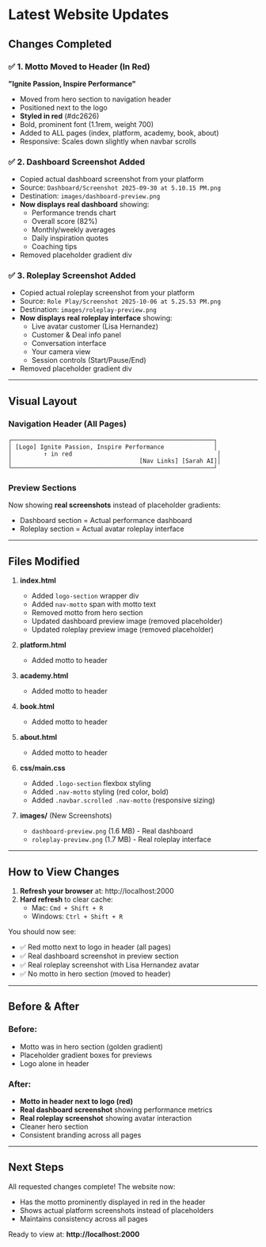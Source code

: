 # Latest Website Updates

## Changes Completed

### ✅ 1. Motto Moved to Header (In Red)
**"Ignite Passion, Inspire Performance"**
- Moved from hero section to navigation header
- Positioned next to the logo
- **Styled in red** (#dc2626)
- Bold, prominent font (1.1rem, weight 700)
- Added to ALL pages (index, platform, academy, book, about)
- Responsive: Scales down slightly when navbar scrolls

### ✅ 2. Dashboard Screenshot Added
- Copied actual dashboard screenshot from your platform
- Source: `Dashboard/Screenshot 2025-09-30 at 5.10.15 PM.png`
- Destination: `images/dashboard-preview.png`
- **Now displays real dashboard** showing:
  - Performance trends chart
  - Overall score (82%)
  - Monthly/weekly averages
  - Daily inspiration quotes
  - Coaching tips
- Removed placeholder gradient div

### ✅ 3. Roleplay Screenshot Added
- Copied actual roleplay screenshot from your platform
- Source: `Role Play/Screenshot 2025-10-06 at 5.25.53 PM.png`
- Destination: `images/roleplay-preview.png`
- **Now displays real roleplay interface** showing:
  - Live avatar customer (Lisa Hernandez)
  - Customer & Deal info panel
  - Conversation interface
  - Your camera view
  - Session controls (Start/Pause/End)
- Removed placeholder gradient div

---

## Visual Layout

### Navigation Header (All Pages)
```
┌─────────────────────────────────────────────────────────┐
│ [Logo] Ignite Passion, Inspire Performance              │
│         ↑ in red                                         │
│                                    [Nav Links] [Sarah AI]│
└─────────────────────────────────────────────────────────┘
```

### Preview Sections
Now showing **real screenshots** instead of placeholder gradients:
- Dashboard section = Actual performance dashboard
- Roleplay section = Actual avatar roleplay interface

---

## Files Modified

1. **index.html**
   - Added `logo-section` wrapper div
   - Added `nav-motto` span with motto text
   - Removed motto from hero section
   - Updated dashboard preview image (removed placeholder)
   - Updated roleplay preview image (removed placeholder)

2. **platform.html**
   - Added motto to header

3. **academy.html**
   - Added motto to header

4. **book.html**
   - Added motto to header

5. **about.html**
   - Added motto to header

6. **css/main.css**
   - Added `.logo-section` flexbox styling
   - Added `.nav-motto` styling (red color, bold)
   - Added `.navbar.scrolled .nav-motto` (responsive sizing)

7. **images/** (New Screenshots)
   - `dashboard-preview.png` (1.6 MB) - Real dashboard
   - `roleplay-preview.png` (1.7 MB) - Real roleplay interface

---

## How to View Changes

1. **Refresh your browser** at: http://localhost:2000
2. **Hard refresh** to clear cache:
   - Mac: `Cmd + Shift + R`
   - Windows: `Ctrl + Shift + R`

You should now see:
- ✅ Red motto next to logo in header (all pages)
- ✅ Real dashboard screenshot in preview section
- ✅ Real roleplay screenshot with Lisa Hernandez avatar
- ✅ No motto in hero section (moved to header)

---

## Before & After

### Before:
- Motto was in hero section (golden gradient)
- Placeholder gradient boxes for previews
- Logo alone in header

### After:
- **Motto in header next to logo (red)**
- **Real dashboard screenshot** showing performance metrics
- **Real roleplay screenshot** showing avatar interaction
- Cleaner hero section
- Consistent branding across all pages

---

## Next Steps

All requested changes complete! The website now:
- Has the motto prominently displayed in red in the header
- Shows actual platform screenshots instead of placeholders
- Maintains consistency across all pages

Ready to view at: **http://localhost:2000**
